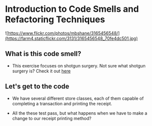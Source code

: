 # Introduction to Code Smells and Refactoring Techniques

![https://www.flickr.com/photos/mbshane/3165456548/](https://farm4.staticflickr.com/3131/3165456548_70fe4dc501.jpg)

## What is this code smell?

* This exercise focuses on shotgun surgery. Not sure what shotgun
  surgery is? Check it out
[here](http://sourcemaking.com/refactoring/shotgun-surgery)

## Let's get to the code

* We have several different store classes, each of them capable of
completing a transaction and printing the receipt.

* All the these test pass, but what happens when we have to make a
  change to our receipt printing method?
